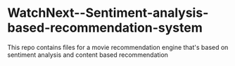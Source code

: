 # WatchNext--Sentiment-analysis-based-recommendation-system
This repo contains files for a movie recommendation engine that's based on sentiment analysis and content based recommendation
